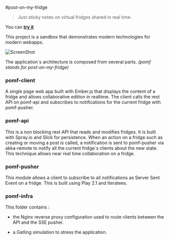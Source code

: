 #post-on-my-fridge  

> Just sticky notes on virtual fridges shared in real time.

You can **[try it](http://fridge.arnaud-gourlay.info)**

This project is a sandbox that demonstrates modern technologies for modern webapps.

![ScreenShot](http://fridge.arnaud-gourlay.info/images/demo.jpeg)

The application´s architecture is composed from several parts. *(pomf stands for post-on-my-fridge)*

### pomf-client

A single page web app built with Ember.js that displays the content of a fridge and allows collaborative edition in realtime.
The client calls the rest API on pomf-api and subscribes to notifications for the current fridge with pomf-pusher.

### pomf-api  

This is a non blocking rest API that reads and modifies fridges. It is built with Spray.io and Slick for persistence.
When an action on a fridge such as creating or moving a post is called, a notification is sent to pomf-pusher via akka-remote to notify all the current fridge´s clients about the new state. 
This technique allows near real time collaboration on a fridge.

### pomf-pusher 

This module allows a client to subscribe to all notifications as Server Sent Event on a fridge. 
This is built using Play 2.1 and Iteratees.

### pomf-infra

This folder contains : 

* the Nginx reverse proxy configuration used to route clients between the API and the SSE pusher.

* a Gatling simulation to stress the application.

